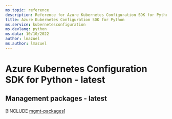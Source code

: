 ```yaml
---
ms.topic: reference
description: Reference for Azure Kubernetes Configuration SDK for Python
title: Azure Kubernetes Configuration SDK for Python
ms.service: kubernetesconfiguration
ms.devlang: python
ms.data: 10/10/2022
author: lmazuel
ms.author: lmazuel
---
```

# Azure Kubernetes Configuration SDK for Python - latest

## Management packages - latest
[!INCLUDE [mgmt-packages](kubernetes-configuration-mgmt-index.md)]